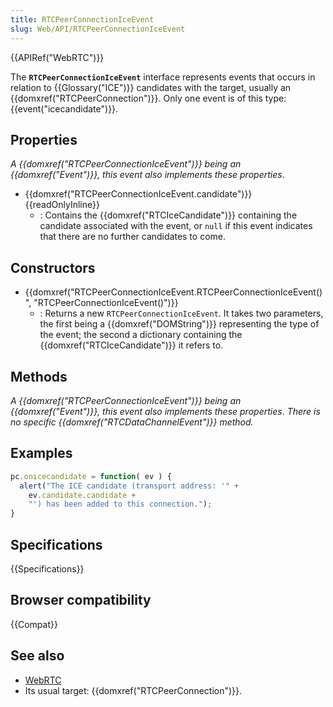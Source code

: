 ```yaml
---
title: RTCPeerConnectionIceEvent
slug: Web/API/RTCPeerConnectionIceEvent
---
```


{{APIRef("WebRTC")}}

The **`RTCPeerConnectionIceEvent`** interface represents events that occurs in relation to {{Glossary("ICE")}} candidates with the target, usually an {{domxref("RTCPeerConnection")}}. Only one event is of this type: {{event("icecandidate")}}.

## Properties

_A {{domxref("RTCPeerConnectionIceEvent")}} being an {{domxref("Event")}}, this event also implements these properties_.

- {{domxref("RTCPeerConnectionIceEvent.candidate")}} {{readOnlyInline}}
  - : Contains the {{domxref("RTCIceCandidate")}} containing the candidate associated with the event, or `null` if this event indicates that there are no further candidates to come.

## Constructors

- {{domxref("RTCPeerConnectionIceEvent.RTCPeerConnectionIceEvent()", "RTCPeerConnectionIceEvent()")}}
  - : Returns a new `RTCPeerConnectionIceEvent`. It takes two parameters, the first being a {{domxref("DOMString")}} representing the type of the event; the second a dictionary containing the {{domxref("RTCIceCandidate")}} it refers to.

## Methods

_A {{domxref("RTCPeerConnectionIceEvent")}} being an {{domxref("Event")}}, this event also implements these properties_. _There is no specific _{{domxref("RTCDataChannelEvent")}}_ method._

## Examples

```js
pc.onicecandidate = function( ev ) {
  alert("The ICE candidate (transport address: '" +
    ev.candidate.candidate +
    "') has been added to this connection.");
}
```

## Specifications

{{Specifications}}

## Browser compatibility

{{Compat}}

## See also

- [WebRTC](/ko/docs/Web/Guide/API/WebRTC)
- Its usual target: {{domxref("RTCPeerConnection")}}.
